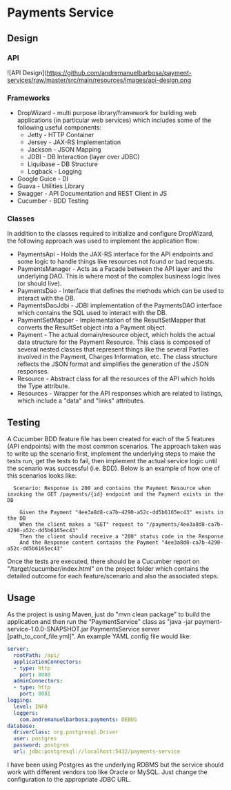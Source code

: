 # Payments Service

## Design

### API
![API Design](https://github.com/andremanuelbarbosa/payment-services/raw/master/src/main/resources/images/api-design.png

### Frameworks
* DropWizard - multi purpose library/framework for building web applications (in particular web services) which includes some of the following useful components:  
    * Jetty - HTTP Container
    * Jersey - JAX-RS Implementation
    * Jackson - JSON Mapping
    * JDBI - DB Interaction (layer over JDBC)
    * Liquibase - DB Structure
    * Logback - Logging
* Google Guice - DI
* Guava - Utilities Library
* Swagger - API Documentation and REST Client in JS
* Cucumber - BDD Testing

### Classes
In addition to the classes required to initialize and configure DropWizard, the following approach was used to implement the application flow: 
* PaymentsApi - Holds the JAX-RS interface for the API endpoints and some logic to handle things like resources not found or bad requests.
* PaymentsManager - Acts as a Facade between the API layer and the underlying DAO. This is where most of the complex business logic lives (or should live).
* PaymentsDao - Interface that defines the methods which can be used to interact with the DB.
* PaymentsDaoJdbi - JDBI implementation of the PaymentsDAO interface which contains the SQL used to interact with the DB.
* PaymentSetMapper - Implementation of the ResultSetMapper that converts the ResultSet object into a Payment object.
* Payment - The actual domain/resource object, which holds the actual data structure for the Payment Resource. This class is composed of several nested classes that represent things like the several Parties involved in the Payment, Charges Information, etc. The class structure reflects the JSON format and simplifies the generation of the JSON responses.
* Resource - Abstract class for all the resources of the API which holds the Type attribute.
* Resources - Wrapper for the API responses which are related to listings, which include a "data" and "links" attributes.

## Testing
A Cucumber BDD feature file has been created for each of the 5 features (API endpoints) with the most common scenarios. The approach taken was to write up the scenario first, implement the underlying steps to make the tests run, get the tests to fail, then implement the actual service logic until the scenario was successful (i.e. BDD). Below is an example of how one of this scenarios looks like:

```cucumber
  Scenario: Response is 200 and contains the Payment Resource when invoking the GET /payments/{id} endpoint and the Payment exists in the DB

    Given the Payment "4ee3a8d8-ca7b-4290-a52c-dd5b6165ec43" exists in the DB
    When the client makes a "GET" request to "/payments/4ee3a8d8-ca7b-4290-a52c-dd5b6165ec43"
    Then the client should receive a "200" status code in the Response
    And the Response content contains the Payment "4ee3a8d8-ca7b-4290-a52c-dd5b6165ec43"
```

Once the tests are executed, there should be a Cucumber report on "/target/cucumber/index.html" on the project folder which contains the detailed outcome for each feature/scenario and also the associated steps. 

## Usage
As the project is using Maven, just do "mvn clean package" to build the application and then run the "PaymentService" class as "java -jar payment-service-1.0.0-SNAPSHOT.jar PaymentsService server [path_to_conf_file.yml]". An example YAML config file would like:

```yaml
server:
  rootPath: /api/
  applicationConnectors:
  - type: http
    port: 8080
  adminConnectors:
  - type: http
    port: 8081
logging:
  level: INFO
  loggers:
    com.andremanuelbarbosa.payments: DEBUG
database:
  driverClass: org.postgresql.Driver
  user: postgres
  password: postgres
  url: jdbc:postgresql://localhost:5432/payments-service
```

I have been using Postgres as the underlying RDBMS but the service should work with different vendors too like Oracle or MySQL. Just change the configuration to the appropriate JDBC URL.
